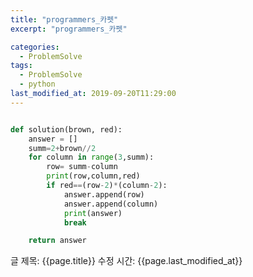 ```yaml
---
title: "programmers_카펫"
excerpt: "programmers_카펫"

categories:
  - ProblemSolve
tags:
  - ProblemSolve
  - python
last_modified_at: 2019-09-20T11:29:00
---
```


```python

def solution(brown, red):
    answer = []
    summ=2+brown//2
    for column in range(3,summ):
        row= summ-column
        print(row,column,red)
        if red==(row-2)*(column-2):
            answer.append(row)
            answer.append(column)
            print(answer)
            break

    return answer

```

글 제목: {{page.title}}
수정 시간: {{page.last_modified_at}}
